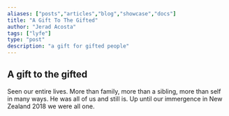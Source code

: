 ```yaml
---
aliases: ["posts","articles","blog","showcase","docs"]
title: "A Gift To The Gifted"
author: "Jerad Acosta"
tags: ["lyfe"]
type: "post"
description: "a gift for gifted people"
---
```


## A gift to the gifted

Seen our entire lives. More than family, more than a sibling, more than self in many ways. He was all of us and still is. Up until our immergence in New Zealand 2018 we were all one.

